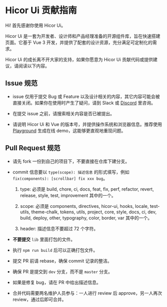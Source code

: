 # Hicor Ui 贡献指南

Hi! 首先感谢你使用 Hicor Ui。

Hicor Ui 是一套为开发者、设计师和产品经理准备的开源组件库，旨在快速搭建页面。它基于 Vue 3 开发，并提供了配套的设计资源，充分满足可定制化的需求。

Hicor Ui 的成长离不开大家的支持，如果你愿意为 Hicor Ui 贡献代码或提供建议，请阅读以下内容。

## Issue 规范

- issue 仅用于提交 Bug 或 Feature 以及设计相关的内容，其它内容可能会被直接关闭。如果你在使用时产生了疑问，请到 Slack 或 [Discord](https://discord.com/invite/gXK9XNzW3X) 里咨询。

- 在提交 issue 之前，请搜索相关内容是否已被提出。

- 请说明 Hicor Ui 和 Vue 的版本号，并提供操作系统和浏览器信息。推荐使用 [Playground](https://hicor-ui.run/) 生成在线 demo，这能够更直观地重现问题。

## Pull Request 规范

- 请先 fork 一份到自己的项目下，不要直接在仓库下建分支。

- commit 信息要以 `type(scope): 描述信息` 的形式填写，例如 `fix(components): [scrollbar] fix xxx bug`。

  1. type: 必须是 build, chore, ci, docs, feat, fix, perf, refactor, revert, release, style, test, improvement 其中的一个。

  2. scope: 必须是 components, directives, hicor-ui, hooks, locale, test-utils, theme-chalk, tokens, utils, project, core, style, docs, ci, dev, build, deploy, other, typography, color, border, var 其中的一个。

  3. header: 描述信息不要超过 72 个字符。

- **不要提交** `lib` 里面打包的文件。

- 执行 `npm run build` 后可以正确打包文件。

- 提交 PR 前请 rebase，确保 commit 记录的整洁。

- 确保 PR 是提交到 `dev` 分支，而不是 `master` 分支。

- 如果是修复 bug，请在 PR 中给出描述信息。

- 合并代码需要两名维护人员参与：一人进行 review 后 approve，另一人再次 review，通过后即可合并。
